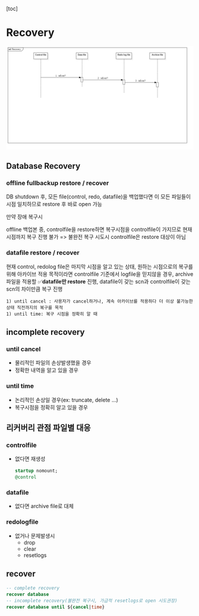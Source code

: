 [toc]

# Recovery

<img src="./assets/Recovery.png" alt="Recovery" style="zoom:50%;" />

## Database Recovery

### offline fullbackup restore / recover

DB shutdown 후, 모든 file(control, redo, datafile)을 백업했다면
이 모든 파일들이 시점 일치하므로 restore 후 바로 open 가능

만약 장애 복구시

offline 백업본 중, controlfile을 restore하면 복구시점을 controlfile이 가지므로 현재 시점까지 복구 진행 불가
=> 불완전 복구 시도시 controlfile은 restore 대상이 아님

### datafile restore / recover

현재 control, redolog file은 마지막 시점을 알고 있는 상태, 
원하는 시점으로의 복구를 위해 아카이브 적용 목적이라면 controlfile 기준에서 logfile을 믿지않을 경우, archive파일을 적용할
✅**datafile만 restore** 진행,
	datafile이 갖는 scn과 controlfile이 갖는 scn의 차이만큼 복구 진행

	1) until cancel : 사용자가 cancel하거나, 계속 아카이브를 적용하다 더 이상 불가능한 상태 직전까지의 복구를 목적
	1) until time: 복구 시점을 정확히 알 때

## incomplete recovery

### until cancel

- 물리적인 파일의 손상발생했을 경우
- 정확한 내역을 알고 있을 경우

### until time

- 논리적인 손상일 경우(ex: truncate, delete ...)
- 복구시점을 정확히 알고 있을 경우

## 리커버리 관점 파일별 대응

### controlfile

- 없다면 재생성
  ```sql
  startup nomount;
  @control
  ```

  

### datafile

- 없다면 archive file로 대체

### redologfile

- 없거나 문제발생시
  - drop
  - clear
  - resetlogs

## recover

```sql
-- complete recovery
recover database
-- incomplete recovery(불완전 복구시, 가급적 resetlogs로 open 시도권장)
recover database until ${cancel|time}


```

